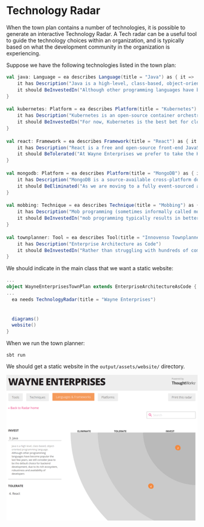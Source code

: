 # Technology Radar

When the town plan contains a number of technologies, it is possible to generate an interactive Technology Radar. A Tech radar
can be a useful tool to guide the technology choices within an organization, and is typically based on what the development
community in the organization is experiencing.

Suppose we have the following technologies listed in the town plan:

```scala
val java: Language = ea describes Language(title = "Java") as { it =>
    it has Description("Java is a high-level, class-based, object-oriented programming language.")
    it should BeInvestedIn("Although other programming languages have become popular the last few years, we still consider Java to be the default choice for backend development, due to its rich ecosystem, robustness and availability of developers")
}

val kubernetes: Platform = ea describes Platform(title = "Kubernetes") as { it =>
    it has Description("Kubernetes is an open-source container orchestration system for automating software deployment, scaling, and management.")
    it should BeInvestedIn("For now, Kubernetes is the best bet for cloud applications, since it is supported by all major public clouds and as such leaves the door open for a multi-cloud strategy.")
}

val react: Framework = ea describes Framework(title = "React") as { it =>
    it has Description("React is a free and open-source front-end JavaScript library[3] for building user interfaces based on UI components.")
    it should BeTolerated("At Wayne Enterprises we prefer to take the HTML/CSS-first approach, rather than the Javascript-first approach made popular by SPA in recent years.")
}

val mongodb: Platform = ea describes Platform(title = "MongoDB") as { it =>
    it has Description("MongoDB is a source-available cross-platform document-oriented database program.")
    it should BeEliminated("As we are moving to a fully event-sourced architecture, we prefer a databaseless approach.")
}

val mobbing: Technique = ea describes Technique(title = "Mobbing") as { it =>
    it has Description("Mob programming (sometimes informally called mobbing or ensemble programming) is a software development approach where the whole team works on the same thing, at the same time, in the same space, and at the same computer.")
    it should BeInvestedIn("mob programming typically results in better, more readable code. It can actually speed up development and it makes sure decisions are shared by the team.")
}

val townplanner: Tool = ea describes Tool(title = "Innovenso Townplanner") as { it =>
    it has Description("Enterprise Architecture as Code")
    it should BeInvestedIn("Rather than struggling with hundreds of complicated pop-up screens in traditional EA tools, the Townplanner allows architects to model the enterprise architecture using a DSL.")
}
```

We should indicate in the main class that we want a static website:

```scala
...
object WayneEnterprisesTownPlan extends EnterpriseArchitectureAsCode {
...
  ea needs TechnologyRadar(title = "Wayne Enterprises")


  diagrams()
  website()
}

```

When we run the town planner:

    sbt run

We should get a static website in the `output/assets/website/` directory.

![Technology Radar](../images/techradar/radar.png)
